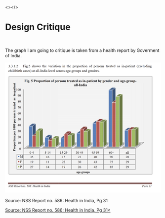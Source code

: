 <></>
<h1>Design Critique</h1>
<br>
<p></p>
<p>The graph I am going to critique is taken from a health report by Goverment of India.</p>
<img src="graph.png" >
<p>Source: NSS Report no. 586: Health in India, Pg 31</p>
<a href="http://mospi.nic.in/sites/default/files/publication_reports/NSS%20Report%20no.%20586%20Health%20in%20India.pdf">Source: NSS Report no. 586: Health in India, Pg 31<</a>


